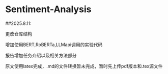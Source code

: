 # Sentiment-Analysis
##2025.8.11:

更改仓库结构

增加使用BERT,RoBERTa,LLMapi调用的实验代码

报告增加任务介绍以及相关方法部分

原文使用latex完成，.md的文件转换暂未完成，暂时先上传pdf版本和.tex源文件
